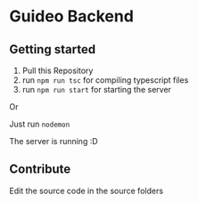 # Guideo Backend

## Getting started

1. Pull this Repository
2. run `npm run tsc` for compiling typescript files
3. run `npm run start` for starting the server

Or 

Just run `nodemon`

The server is running :D

## Contribute

Edit the source code in the source folders

